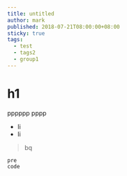 ```yaml
---
title: untitled
author: mark
published: 2018-07-21T08:00:00+08:00
sticky: true
tags:
  - test
  - tags2
  - group1
---
```

# h1

pppppp
pppp

- li
- li

> bq

    pre
    code

